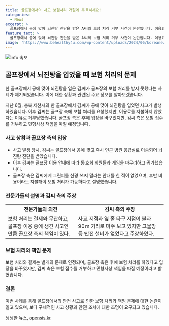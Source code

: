 ```yaml
---
title: 골프장에서의 사고 보험처리 거절에 주목하세요!
categories:
  - News
excerpt: >
  골프장에서 공에 맞아 뇌진탕 진단을 받은 A씨의 보험 처리 거부 사건이 논란입니다. 이용료 미납을 이유로 보험 처리를 거부한 골프장 측은 후에 입장을 바꿨지만, A씨 측은 보험 접수를 거부하고 책임을 따질 의사를 밝힌 상황입니다. 전문가들은 골프장 사고로 인한 보험 처리와 결제는 무관하며, 골프장 측에 책임이 있다고 설명하고 있습니다. 골프장 측은 안전 설비 부재를 주장하고 있지만, 이 사건은 계속해서 갈등이 예상됩니다.
feature_text: >
  골프장에서 공에 맞아 뇌진탕 진단을 받은 A씨의 보험 처리 거부 사건이 논란입니다. 이용료 미납을 이유로 보험 처리를 거부한 골프장 측은 후에 입장을 바꿨지만, A씨 측은 보험 접수를 거부하고 책임을 따질 의사를 밝힌 상황입니다. 전문가들은 골프장 사고로 인한 보험 처리와 결제는 무관하며, 골프장 측에 책임이 있다고 설명하고 있습니다. 골프장 측은 안전 설비 부재를 주장하고 있지만, 이 사건은 계속해서 갈등이 예상됩니다.
image: 'https://www.behealthy4u.com/wp-content/uploads/2024/06/koreanews.jpg'
---
```


<p><img src="https://www.behealthy4u.com/wp-content/uploads/2024/06/koreanews.jpg" alt="info 속보" /></p>

<h2 data-ke-size="size26">골프장에서 뇌진탕을 입었을 때 보험 처리의 문제</h2>

<p>한 골프장에서 공에 맞아 뇌진탕을 입은 김씨가 골프장의 보험 처리를 받지 못했다는 사례가 제기되었습니다. 이에 대한 상황과 관련된 주요 정보를 알아보겠습니다.</p>

<p data-ke-size="size16">지난 6월, 충북 제천시의 한 골프장에서 김씨가 공에 맞아 뇌진탕을 입었던 사고가 발생하였습니다. 이후 김씨는 골프장 측에 보험 처리를 요청했지만, 이용료를 지불하지 않았다는 이유로 거부당했습니다. 골프장 측은 후에 입장을 바꾸었지만, 김씨 측은 보험 접수를 거부하고 민형사상 책임을 따질 예정입니다.</p>

<h3>사고 상황과 골프장 측의 입장</h3>

<ul>
    <li>사고 발생 당시, 김씨는 골프장에서 공에 맞고 즉시 인근 병원 응급실로 이송되어 뇌진탕 진단을 받았습니다.</li>
    <li>이후 김씨는 골프장 이용 안내에 따라 동호회 회원들과 게임을 마무리하고 귀가했습니다.</li>
    <li>골프장 측은 김씨에게 그린피를 신경 쓰지 말라는 안내를 한 적이 없었으며, 후반 비용이라도 지불해야 보험 처리가 가능하다고 설명했습니다.</li>
</ul>

<h3>전문가들의 설명과 김씨 측의 주장</h3>

<table>
  <tr>
    <td style="text-align: center; height: 17px;"><b>전문가들의 의견</b></td>
    <td style="text-align: center; height: 17px;"><b>김씨 측의 주장</b></td>
  </tr>
  <tr>
    <td>보험 처리는 결제와 무관하고, 골프장 이용 중에 생긴 사고인 만큼 골프장 측의 책임이 있다.</td>
    <td>사고 지점과 옆 홀 타구 지점이 불과 90m 거리로 마주 보고 있지만 그물망 등 안전 설비가 없었다고 주장하였다.</td>
  </tr>
</table>

<h3>보험 처리와 책임 문제</h3>

<p data-ke-size="size16">보험 처리와 결제는 별개의 문제로 인정되며, 골프장 측은 후에 보험 처리를 하겠다고 입장을 바꾸었지만, 김씨 측은 보험 접수를 거부하고 민형사상 책임을 따질 예정이라고 밝혔습니다.</p>

<h3>결론</h3>

<p data-ke-size="size16">이번 사례를 통해 골프장에서의 안전 사고로 인한 보험 처리와 책임 문제에 대한 논란이 일고 있으며, 보다 구체적인 사고 상황과 안전 조치에 대한 조명이 요구되고 있습니다.</p>
생생한 뉴스, <a href="https://opensis.kr" rel="dofollow">opensis.kr</a>


